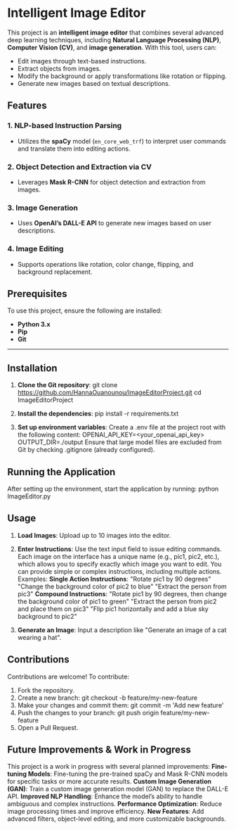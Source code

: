 # **Intelligent Image Editor**

This project is an **intelligent image editor** that combines several advanced deep learning techniques, including **Natural Language Processing (NLP)**, **Computer Vision (CV)**, and **image generation**. With this tool, users can:

- Edit images through text-based instructions.
- Extract objects from images.
- Modify the background or apply transformations like rotation or flipping.
- Generate new images based on textual descriptions.


## **Features**

### 1. NLP-based Instruction Parsing
- Utilizes the **spaCy** model (`en_core_web_trf`) to interpret user commands and translate them into editing actions.

### 2. Object Detection and Extraction via CV
- Leverages **Mask R-CNN** for object detection and extraction from images.

### 3. Image Generation
- Uses **OpenAI’s DALL-E API** to generate new images based on user descriptions.

### 4. Image Editing
- Supports operations like rotation, color change, flipping, and background replacement.



## **Prerequisites**

To use this project, ensure the following are installed:
- **Python 3.x**
- **Pip**
- **Git**

---

## **Installation**

1. **Clone the Git repository**:
   git clone https://github.com/HannaOuanounou/ImageEditorProject.git
   cd ImageEditorProject

2. **Install the dependencies**:
    pip install -r requirements.txt

3. **Set up environment variables**:
Create a .env file at the project root with the following content:
OPENAI_API_KEY=<your_openai_api_key>
OUTPUT_DIR=./output
Ensure that large model files are excluded from Git by checking .gitignore (already configured).

## **Running the Application**

After setting up the environment, start the application by running:
python ImageEditor.py

## **Usage**

1. **Load Images**:
Upload up to 10 images into the editor.

2. **Enter Instructions**:
Use the text input field to issue editing commands. Each image on the interface has a unique name (e.g., pic1, pic2, etc.), which allows you to specify exactly which image you want to edit. You can provide simple or complex instructions, including multiple actions.
Examples:
**Single Action Instructions**:
"Rotate pic1 by 90 degrees"
"Change the background color of pic2 to blue"
"Extract the person from pic3"
**Compound Instructions**:
"Rotate pic1 by 90 degrees, then change the background color of pic1 to green"
"Extract the person from pic2 and place them on pic3"
"Flip pic1 horizontally and add a blue sky background to pic2"


3. **Generate an Image**:
Input a description like "Generate an image of a cat wearing a hat".


## **Contributions**

Contributions are welcome! To contribute:

1. Fork the repository.
2. Create a new branch:
    git checkout -b feature/my-new-feature
3. Make your changes and commit them:
    git commit -m 'Add new feature'
4. Push the changes to your branch:
    git push origin feature/my-new-feature
5. Open a Pull Request.


## **Future Improvements & Work in Progress**

This project is a work in progress with several planned improvements:
**Fine-tuning Models**:
Fine-tuning the pre-trained spaCy and Mask R-CNN models for specific tasks or more accurate results.
**Custom Image Generation (GAN)**:
Train a custom image generation model (GAN) to replace the DALL-E API.
**Improved NLP Handling**:
Enhance the model’s ability to handle ambiguous and complex instructions.
**Performance Optimization**:
Reduce image processing times and improve efficiency.
**New Features**:
Add advanced filters, object-level editing, and more customizable backgrounds.



